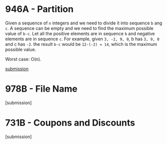# 946A - Partition  

Given a sequence of `n` integers and we need to divide it into sequence `b` ang `c`. A sequence can be empty and we need to find the maximum possible value of `b-c`. Let all the positive elements are in sequence `b` and negative elements are in sequence `c`. For example, given `3, -2, 9, 0`, b has `3, 9, 0` and c has `-2`. the result `b-c` would be `12-(-2) = 14`, which is the maximum possible value.  

Worst case: O(n).

[submission](http://codeforces.com/contest/946/submission/44719374)  

# 978B - File Name  

[submission]  

# 731B - Coupons and Discounts  

[submission]
